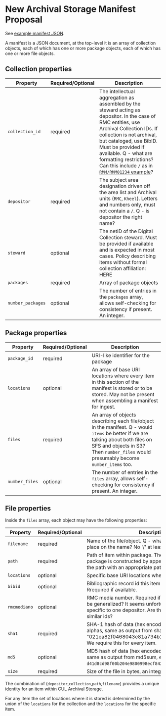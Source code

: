# New Archival Storage Manifest Proposal

See [example manifest JSON](new_manifest_proposal.json).

A manifest is a JSON document, at the top-level it is an array of collection objects, each of which has one or more package objects, each of which has one or more file objects. 

## Collection properties

| Property       | Required/Optional | Description | 
|----------------|-------------------|-------------|
| `collection_id`   | required          | The intellectual aggregation as assembled by the steward acting as depositor.  In the case of RMC entities, use Archival Collection IDs. If collection is not archival, but cataloged, use BibID. Must be provided if available. Q - what are formatting restrictions? Can this include `/` as in [`RMM/RMM01234` example](https://confluence.cornell.edu/display/CULREPO/Archival+Storage+Collection+Manifests)? |
| `depositor`    | required          | The subject area designation driven off the area list and Archival units (`RMC`, `Kheel`). Letters and numbers only, must not contain a `/`. Q - is depositor the right name? |
| `steward`      | optional          | The netID of the Digital Collection steward. Must be provided if available and is expected in most cases. Policy describing items without formal collection affiliation: HERE |
| `packages` | required         | Array of package objects |
| `number_packages` | optional         | The number of entries in the `packages` array, allows self-checking for consistency if present. An integer. |


## Package properties

| Property       | Required/Optional | Description | 
|----------------|-------------------|-------------|
| `package_id`   | required          | URI-like identifier for the package |
| `locations`    | optional          | An array of base URI locations where every item in this section of the manifest is stored or to be stored. May not be present when assembling a manifest for ingest. |
| `files`        | required          | An array of objects describing each file/object in the manifest. Q - would `items` be better if we are talking about both files on SFS and objects in S3? Then `number_files` would presumably become `number_items` too. |
| `number_files` | optional          | The number of entries in the `files` array, allows self-checking for consistency if present. An integer. |

## File properties

Inside the `files` array, each object may have the following properties:

| Property       | Required/Optional | Description | 
|----------------|-------------------|-------------|
| `filename`     | required          | Name of the file/object. Q - what restrictions do we place on the name? No '/' at least? |
| `path`         | required          | Path of item within package. The filepath within the package is constructed by appending the filename to the path with an appropriate path separator. |
| `locations`    | optional          | Specific base URI locations where this item is stored. |
| `bibid`        | optional          | Bibliographic record id this item is associated with. Rrequired if available. |
| `rmcmediano`   | optional          | RMC media number. Required if available. Q - Can this be generalized? It seems unfortunate to have a field specific to one depositor. Are there likely to be other similar ids? |
| `sha1`         | required          | SHA-1 hash of data (hex encoded using lowercase alphas, same as output from sha1sum, e.g. "021ea82f0468043e81a734b1342b1e64904672b0"). We require this for every item. |
| `md5`          | optional          | MD5 hash of data (hex encoded using lowercase alphas, same as output from md5sum, e.g. `d41d8cd98f00b204e9800998ecf8427e`) |
| `size`         | required          | Size of the file in bytes, an integer value. |

The combination of (`depositor`,`collection`,`path`,`filename`) provides a unique identity for an item within CUL Archival Storage.

For any item the set of locations where it is stored is determined by the union of the `locations` for the collection and the `locations` for the specific item.

